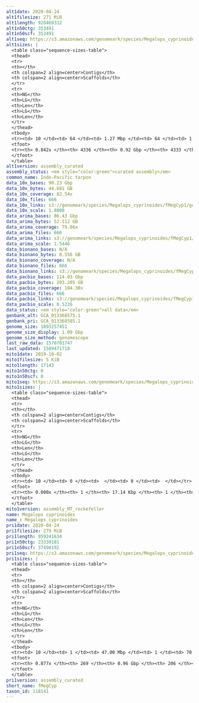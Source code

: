 ```yaml
---
alt1date: 2020-04-24
alt1filesize: 271 MiB
alt1length: 920469332
alt1n50ctg: 353491
alt1n50scf: 353491
alt1seq: https://s3.amazonaws.com/genomeark/species/Megalops_cyprinoides/fMegCyp1/assembly_curated/fMegCyp1.alt.cur.20200424.fasta.gz
alt1sizes: |
  <table class="sequence-sizes-table">
  <thead>
  <tr>
  <th></th>
  <th colspan=2 align=center>Contigs</th>
  <th colspan=2 align=center>Scaffolds</th>
  </tr>
  <tr>
  <th>NG</th>
  <th>LG</th>
  <th>Len</th>
  <th>LG</th>
  <th>Len</th>
  </tr>
  </thead>
  <tbody>
  <tr><td> 10 </td><td> 64 </td><td> 1.27 Mbp </td><td> 64 </td><td> 1.27 Mbp </td></tr>  <tr><td> 20 </td><td> 170 </td><td> 0.87 Mbp </td><td> 170 </td><td> 0.87 Mbp </td></tr>  <tr><td> 30 </td><td> 313 </td><td> 0.67 Mbp </td><td> 313 </td><td> 0.67 Mbp </td></tr>  <tr><td> 40 </td><td> 503 </td><td> 490.41 Kbp </td><td> 503 </td><td> 490.41 Kbp </td></tr>  <tr style="background-color:#cccccc;"><td> 50 </td><td> 764 </td><td> 353.49 Kbp </td><td> 764 </td><td> 353.49 Kbp </td></tr>  <tr><td> 60 </td><td> 1142 </td><td> 230.20 Kbp </td><td> 1142 </td><td> 230.20 Kbp </td></tr>  <tr><td> 70 </td><td> 1769 </td><td> 129.84 Kbp </td><td> 1769 </td><td> 129.84 Kbp </td></tr>  <tr><td> 80 </td><td> 3039 </td><td> 56.39 Kbp </td><td> 3039 </td><td> 56.39 Kbp </td></tr>  <tr><td> 90 </td><td> 0 </td><td>  </td><td> 0 </td><td>  </td></tr>  <tr><td> 100 </td><td> 0 </td><td>  </td><td> 0 </td><td>  </td></tr>  </tbody>
  <tfoot>
  <tr><th> 0.842x </th><th> 4336 </th><th> 0.92 Gbp </th><th> 4333 </th><th> 0.92 Gbp </th></tr>
  </tfoot>
  </table>
alt1version: assembly_curated
assembly_status: <em style="color:green">curated assembly</em>
common_name: Indo-Pacific tarpon
data_10x_bases: 90.23 Gbp
data_10x_bytes: 44.681 GB
data_10x_coverage: 82.54x
data_10x_files: 666
data_10x_links: s3://genomeark/species/Megalops_cyprinoides/fMegCyp1/genomic_data/10x/<br>
data_10x_scale: 1.8808
data_arima_bases: 86.43 Gbp
data_arima_bytes: 52.112 GB
data_arima_coverage: 79.06x
data_arima_files: 666
data_arima_links: s3://genomeark/species/Megalops_cyprinoides/fMegCyp1/genomic_data/arima/<br>
data_arima_scale: 1.5446
data_bionano_bases: N/A
data_bionano_bytes: 0.556 GB
data_bionano_coverage: N/A
data_bionano_files: 666
data_bionano_links: s3://genomeark/species/Megalops_cyprinoides/fMegCyp1/genomic_data/bionano/<br>
data_pacbio_bases: 114.03 Gbp
data_pacbio_bytes: 203.205 GB
data_pacbio_coverage: 104.30x
data_pacbio_files: 666
data_pacbio_links: s3://genomeark/species/Megalops_cyprinoides/fMegCyp1/genomic_data/pacbio/<br>
data_pacbio_scale: 0.5226
data_status: <em style="color:green">all data</em>
genbank_alt: GCA_013368575.1
genbank_pri: GCA_013368585.1
genome_size: 1093257451
genome_size_display: 1.09 Gbp
genome_size_method: genomescope
last_raw_data: 1570701747
last_updated: 1589471718
mito1date: 2019-10-02
mito1filesize: 5 KiB
mito1length: 17143
mito1n50ctg: 0
mito1n50scf: 0
mito1seq: https://s3.amazonaws.com/genomeark/species/Megalops_cyprinoides/fMegCyp1/assembly_MT_rockefeller/fMegCyp1.MT.20191002.fasta.gz
mito1sizes: |
  <table class="sequence-sizes-table">
  <thead>
  <tr>
  <th></th>
  <th colspan=2 align=center>Contigs</th>
  <th colspan=2 align=center>Scaffolds</th>
  </tr>
  <tr>
  <th>NG</th>
  <th>LG</th>
  <th>Len</th>
  <th>LG</th>
  <th>Len</th>
  </tr>
  </thead>
  <tbody>
  <tr><td> 10 </td><td> 0 </td><td>  </td><td> 0 </td><td>  </td></tr>  <tr><td> 20 </td><td> 0 </td><td>  </td><td> 0 </td><td>  </td></tr>  <tr><td> 30 </td><td> 0 </td><td>  </td><td> 0 </td><td>  </td></tr>  <tr><td> 40 </td><td> 0 </td><td>  </td><td> 0 </td><td>  </td></tr>  <tr style="background-color:#cccccc;"><td> 50 </td><td> 0 </td><td style="background-color:#ff8888;">  </td><td> 0 </td><td style="background-color:#ff8888;">  </td></tr>  <tr><td> 60 </td><td> 0 </td><td>  </td><td> 0 </td><td>  </td></tr>  <tr><td> 70 </td><td> 0 </td><td>  </td><td> 0 </td><td>  </td></tr>  <tr><td> 80 </td><td> 0 </td><td>  </td><td> 0 </td><td>  </td></tr>  <tr><td> 90 </td><td> 0 </td><td>  </td><td> 0 </td><td>  </td></tr>  <tr><td> 100 </td><td> 0 </td><td>  </td><td> 0 </td><td>  </td></tr>  </tbody>
  <tfoot>
  <tr><th> 0.000x </th><th> 1 </th><th> 17.14 Kbp </th><th> 1 </th><th> 17.14 Kbp </th></tr>
  </tfoot>
  </table>
mito1version: assembly_MT_rockefeller
name: Megalops cyprinoides
name_: Megalops_cyprinoides
pri1date: 2020-04-24
pri1filesize: 279 MiB
pri1length: 959241634
pri1n50ctg: 23339181
pri1n50scf: 37498192
pri1seq: https://s3.amazonaws.com/genomeark/species/Megalops_cyprinoides/fMegCyp1/assembly_curated/fMegCyp1.pri.cur.20200424.fasta.gz
pri1sizes: |
  <table class="sequence-sizes-table">
  <thead>
  <tr>
  <th></th>
  <th colspan=2 align=center>Contigs</th>
  <th colspan=2 align=center>Scaffolds</th>
  </tr>
  <tr>
  <th>NG</th>
  <th>LG</th>
  <th>Len</th>
  <th>LG</th>
  <th>Len</th>
  </tr>
  </thead>
  <tbody>
  <tr><td> 10 </td><td> 1 </td><td> 47.00 Mbp </td><td> 1 </td><td> 70.00 Mbp </td></tr>  <tr><td> 20 </td><td> 4 </td><td> 40.48 Mbp </td><td> 3 </td><td> 47.00 Mbp </td></tr>  <tr><td> 30 </td><td> 7 </td><td> 33.85 Mbp </td><td> 5 </td><td> 41.38 Mbp </td></tr>  <tr><td> 40 </td><td> 11 </td><td> 27.65 Mbp </td><td> 8 </td><td> 39.13 Mbp </td></tr>  <tr style="background-color:#cccccc;"><td> 50 </td><td> 15 </td><td style="background-color:#88ff88;"> 23.34 Mbp </td><td> 11 </td><td style="background-color:#88ff88;"> 37.50 Mbp </td></tr>  <tr><td> 60 </td><td> 20 </td><td> 20.87 Mbp </td><td> 14 </td><td> 34.50 Mbp </td></tr>  <tr><td> 70 </td><td> 26 </td><td> 14.28 Mbp </td><td> 18 </td><td> 29.99 Mbp </td></tr>  <tr><td> 80 </td><td> 38 </td><td> 6.81 Mbp </td><td> 21 </td><td> 27.87 Mbp </td></tr>  <tr><td> 90 </td><td> 0 </td><td>  </td><td> 0 </td><td>  </td></tr>  <tr><td> 100 </td><td> 0 </td><td>  </td><td> 0 </td><td>  </td></tr>  </tbody>
  <tfoot>
  <tr><th> 0.877x </th><th> 269 </th><th> 0.96 Gbp </th><th> 206 </th><th> 0.96 Gbp </th></tr>
  </tfoot>
  </table>
pri1version: assembly_curated
short_name: fMegCyp
taxon_id: 118141
---
```


